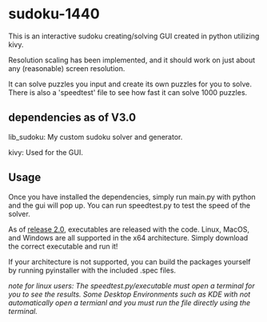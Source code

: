# sudoku-1440

This is an interactive sudoku creating/solving GUI created in python utilizing kivy.

Resolution scaling has been implemented, and it should work on just about any (reasonable) screen resolution.

It can solve puzzles you input and create its own puzzles for you to solve. There is also a 'speedtest' file to see how fast it can solve 1000 puzzles.

## dependencies as of V3.0

lib_sudoku: My custom sudoku solver and generator.

kivy: Used for the GUI.

## Usage

Once you have installed the dependencies, simply run main.py with python and the gui will pop up. You can run speedtest.py to test the speed of the solver.

As of [release 2.0](https://github.com/shaggysa/sudoku-1440/releases/tag/V2.0), executables are released with the code. Linux, MacOS, and Windows are all supported in the x64 architecture.
Simply download the correct executable and run it!

If your architecture is not supported, you can build the packages yourself by running pyinstaller with the included .spec files. 

*note for linux users: The speedtest.py/executable must open a terminal for you to see the results. Some Desktop Environments such as KDE with not automatically open a termianl and you must run the file directly using the terminal.*

